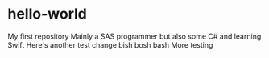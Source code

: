# hello-world
My first repository
Mainly a SAS programmer but also some C# and learning Swift
Here's another test change
bish bosh bash
More testing
